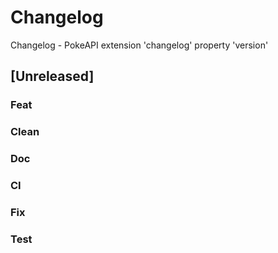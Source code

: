 # Changelog
Changelog - PokeAPI extension 'changelog' property 'version'

## [Unreleased]

### Feat

### Clean

### Doc

### CI

### Fix

### Test
